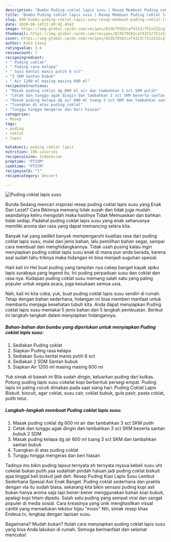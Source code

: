 ```yaml
---
description: "Bumbu Puding coklat lapis susu | Resep Membuat Puding coklat lapis susu Yang Lezat Sekali"
title: "Bumbu Puding coklat lapis susu | Resep Membuat Puding coklat lapis susu Yang Lezat Sekali"
slug: 600-bumbu-puding-coklat-lapis-susu-resep-membuat-puding-coklat-lapis-susu-yang-lezat-sekali
date: 2020-06-14T21:49:42.454Z
image: https://img-global.cpcdn.com/recipes/023b79582caf4323/751x532cq70/puding-coklat-lapis-susu-foto-resep-utama.jpg
thumbnail: https://img-global.cpcdn.com/recipes/023b79582caf4323/751x532cq70/puding-coklat-lapis-susu-foto-resep-utama.jpg
cover: https://img-global.cpcdn.com/recipes/023b79582caf4323/751x532cq70/puding-coklat-lapis-susu-foto-resep-utama.jpg
author: Kate Casey
ratingvalue: 3.6
reviewcount: 7
recipeingredient:
- " Puding coklat"
- " Puding rasa kelapa"
- " Susu kental manis putih 6 sct"
- "2 SDM Santan bubuk"
- " Air 1200 ml masing masing 600 ml"
recipeinstructions:
- "Masak puding coklat dg 600 ml air dan tambahkan 3 sct SKM putih"
- "Cetak dan tunggu agak dingin dan tambahkan 3 sct SKM beserta santan bubuk 2 SDM"
- "Masak puding kelapa dg air 600 ml tuang 3 sct SKM dan tambahkan santan bubuk"
- "Tuangkan di atas puding coklat"
- "Tunggu hingga mengeras dan beri hiasan"
categories:
- Resep
tags:
- puding
- coklat
- lapis

katakunci: puding coklat lapis 
nutrition: 196 calories
recipecuisine: Indonesian
preptime: "PT33M"
cooktime: "PT57M"
recipeyield: "1"
recipecategory: Dessert

---
```



![Puding coklat lapis susu](https://img-global.cpcdn.com/recipes/023b79582caf4323/751x532cq70/puding-coklat-lapis-susu-foto-resep-utama.jpg)

Bunda Sedang mencari inspirasi resep puding coklat lapis susu yang Enak Dan Lezat? Cara Bikinnya memang tidak susah dan tidak juga mudah. seandainya keliru mengolah maka hasilnya Tidak Memuaskan dan bahkan tidak sedap. Padahal puding coklat lapis susu yang enak seharusnya memiliki aroma dan rasa yang dapat memancing selera kita.

Banyak hal yang sedikit banyak mempengaruhi kualitas rasa dari puding coklat lapis susu, mulai dari jenis bahan, lalu pemilihan bahan segar, sampai cara membuat dan menghidangkannya. Tidak usah pusing kalau ingin menyiapkan puding coklat lapis susu enak di mana pun anda berada, karena asal sudah tahu triknya maka hidangan ini bisa menjadi suguhan spesial.

Haiii kali ini Hel buat puding yang tampilan nya cakep banget kayak spiku lapis surabaya yang legend itu. Ini puding perpaduan susu dan coklat dan rasa nya. Kudapan puding coklat susu memang salah satu yang paling populer untuk segala acara, juga kesukaan semua usia.


Nah, kali ini kita coba, yuk, buat puding coklat lapis susu sendiri di rumah. Tetap dengan bahan sederhana, hidangan ini bisa memberi manfaat untuk membantu menjaga kesehatan tubuh kita. Anda dapat menyiapkan Puding coklat lapis susu memakai 5 jenis bahan dan 5 langkah pembuatan. Berikut ini langkah-langkah dalam menyiapkan hidangannya.

<!--inarticleads1-->

##### Bahan-bahan dan bumbu yang diperlukan untuk menyiapkan Puding coklat lapis susu:

1. Sediakan  Puding coklat
1. Siapkan  Puding rasa kelapa
1. Sediakan  Susu kental manis putih 6 sct
1. Sediakan 2 SDM Santan bubuk
1. Siapkan  Air 1200 ml masing masing 600 ml


Yuk simak di bawah ini Bila sudah dingin, keluarkan puding dari kulkas. Potong puding lapis susu cokelat kopi berbentuk persegi empat. Puding lapis ini paling cocok dimakan pada saat siang hari. Puding Coklat Lapis Biskuit. biscuit, agar coklat, susu cair, coklat bubuk, gula pasir, pasta coklat, putih telur. 

<!--inarticleads2-->

##### Langkah-langkah membuat Puding coklat lapis susu:

1. Masak puding coklat dg 600 ml air dan tambahkan 3 sct SKM putih
1. Cetak dan tunggu agak dingin dan tambahkan 3 sct SKM beserta santan bubuk 2 SDM
1. Masak puding kelapa dg air 600 ml tuang 3 sct SKM dan tambahkan santan bubuk
1. Tuangkan di atas puding coklat
1. Tunggu hingga mengeras dan beri hiasan


Tadinya mo bikin puding lapsur.ternyata eh ternyata mysua kebeli susu uht cokelat bukan putih.yaa sudahlah pindah haluan jadi puding coklat biskuit ajaa.tinggal beli biskuit jadi deh. Resep Puding Kopi Lapis Susu Lembut Sederhana Spesial Asli Enak Banget. Puding coklat sederhana dan praktis dengan vla itu sudah biasa, sekarang kita bikin sensasi puding kopi asli bukan hanya aroma saja tapi bener-bener menggunakan bahan kopi bubuk, apalagi kopi hitam dipadu. Salah satu puding yang sempat viral dan sangat populer di media sosial. Cara kreasinya yang unik menghasilkan visual cantik yang memadukan tekstur hijau &#34;moss&#34; Nih, simak resep khas Endeus.tv, lengkap dengan lapisan susu. 

Bagaimana? Mudah bukan? Itulah cara menyiapkan puding coklat lapis susu yang bisa Anda lakukan di rumah. Semoga bermanfaat dan selamat mencoba!
